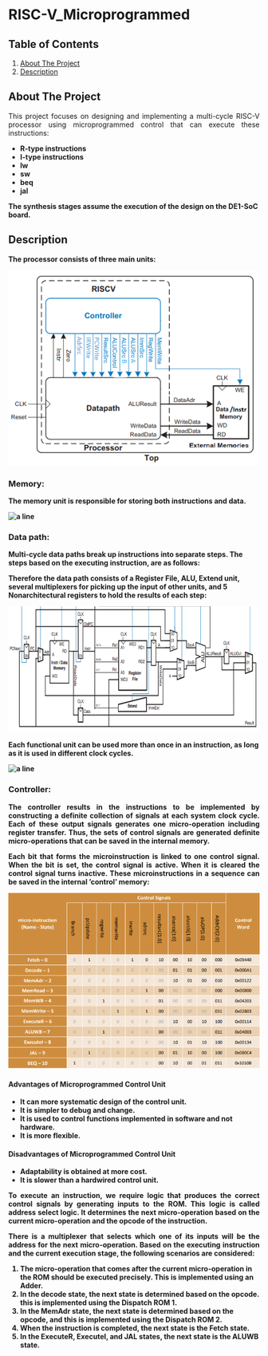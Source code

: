 # RISC-V_Microprogrammed

<!-- TABLE OF CONTENTS -->
<h2 id="table-of-contents"> Table of Contents</h2>
<ol>
  <li><a href="#about-the-project">About The Project</a></li>
  <li><a href="#description">Description</a></li>
</ol>

<!-- ABOUT THE PROJECT -->
<h2 id="about-the-project">About The Project</h2>
<p align="justify">This project focuses on designing and implementing a multi-cycle RISC-V processor using microprogrammed control that can execute these instructions:</p>
<ul>
  <li><b>R-type instructions</li>
  <li><b>I-type instructions</li>
  <li><b>lw</li>
  <li><b>sw</li>
  <li><b>beq</li>
  <li><b>jal</li>
</ul>
<p>The synthesis stages assume the execution of the design on the DE1-SoC board.</p>

<!-- DESCRIPTION -->
<h2 id="description">Description</h2>
<p>The processor consists of three main units:</p>
<p align="center">
  <img src="imgs/multicycle.png" alt="top module img">
</p>
<!-- MEMORY DESCRIPTION -->
<h3>Memory:</h3>
<p>The memory unit is responsible for storing both instructions and data.</p>
<img src="https://raw.githubusercontent.com/andreasbm/readme/master/assets/lines/rainbow.png" alt="a line" height="10px" >

<!-- DATA PATH DESCRIPTION -->
<h3>Data path:</h3>
<p>Multi-cycle data paths break up instructions into separate steps. The steps based on the executing instruction, are as follows:</p>
<p></p>
<p>Therefore the data path consists of a Register File, ALU, Extend unit, several multiplexers for picking up the input of other units, and 5 Nonarchitectural registers to hold the results of each step:</p>
<p align="center">
  <img src="imgs/dataPath.png" alt="data path module img" width="752px" height="252px">
</p>
<p>Each functional unit can be used more than once in an instruction, as long as it is used in different clock cycles.</p>
<img src="https://raw.githubusercontent.com/andreasbm/readme/master/assets/lines/rainbow.png" alt="a line" height="10" >

<!-- CONTROLLER DESCRIPTION -->
<h3>Controller:</h3>
<p align="justify">The controller results in the instructions to be implemented by constructing a definite collection of signals at each system clock cycle. Each of these output signals generates one micro-operation including register transfer. Thus, the sets of control signals are generated definite micro-operations that can be saved in the internal memory.</p>
<p align="justify">Each bit that forms the microinstruction is linked to one control signal. When the bit is set, the control signal is active. When it is cleared the control signal turns inactive. These microinstructions in a sequence can be saved in the internal ’control’ memory:</p>
<p align="center">
  <img src="imgs/ROM_table.png" alt="ROM table" width="702px" heigth="491px">
</p>
<h4>Advantages of Microprogrammed Control Unit</h4>
<ul>
  <li><b>It can more systematic design of the control unit.</li>
  <li><b>It is simpler to debug and change.</li>
  <li><b>It is used to control functions implemented in software and not hardware.</li>
  <li><b>It is more flexible.</li>
</ul>
<h4>Disadvantages of Microprogrammed Control Unit</h4>
<ul>
  <li><b>Adaptability is obtained at more cost.</li>
  <li><b>It is slower than a hardwired control unit.</li>
</ul>
<p align="justify">To execute an instruction, we require logic that produces the correct control signals by generating inputs to the ROM. This logic is called address select logic. It determines the next micro-operation based on the current micro-operation and the opcode of the instruction.</p>
<!-- <img> -->
<p align="justify">There is a multiplexer that selects which one of its inputs will be the address for the next micro-operation. Based on the executing instruction and the current execution stage, the following scenarios are considered:</p>
<ol>
  <li>The micro-operation that comes after the current micro-operation in the ROM should be executed precisely. This is implemented using an Adder.</li>
  <li>In the decode state, the next state is determined based on the opcode. this is implemented using the Dispatch ROM 1.</li>
  <li>In the MemAdr state, the next state is determined based on the opcode, and this is implemented using the Dispatch ROM 2.</li>
  <li>When the instruction is completed, the next state is the Fetch state.</li>
  <li> In the ExecuteR, ExecuteI, and JAL states, the next state is the ALUWB state.</li>
</ol>
